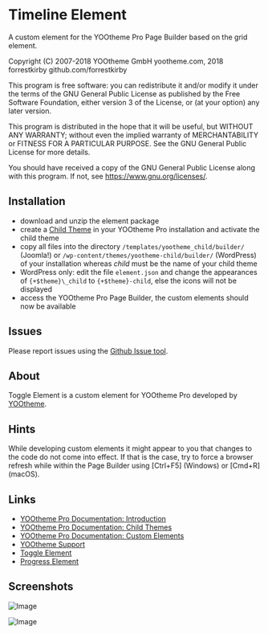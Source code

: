 # Timeline Element

A custom element for the YOOtheme Pro Page Builder based on the grid element.

Copyright (C) 2007-2018 YOOtheme GmbH yootheme.com, 2018 forrestkirby github.com/forrestkirby

This program is free software: you can redistribute it and/or modify
it under the terms of the GNU General Public License as published by
the Free Software Foundation, either version 3 of the License, or
(at your option) any later version.

This program is distributed in the hope that it will be useful,
but WITHOUT ANY WARRANTY; without even the implied warranty of
MERCHANTABILITY or FITNESS FOR A PARTICULAR PURPOSE. See the
GNU General Public License for more details.

You should have received a copy of the GNU General Public License
along with this program. If not, see <https://www.gnu.org/licenses/>.

## Installation

- download and unzip the element package
- create a [Child Theme](https://yootheme.com/support/yootheme-pro/joomla/child-themes) in your YOOtheme Pro installation and activate the child theme
- copy all files into the directory `/templates/yootheme_child/builder/` (Joomla!) or `/wp-content/themes/yootheme-child/builder/` (WordPress) of your installation whereas *child* must be the name of your child theme
- WordPress only: edit the file `element.json` and change the appearances of `{+$theme}\_child` to `{+$theme}-child`, else the icons will not be displayed
- access the YOOtheme Pro Page Builder, the custom elements should now be available

## Issues

Please report issues using the [Github Issue tool](../../issues).

## About

Toggle Element is a custom element for YOOtheme Pro developed by [YOOtheme](https://yootheme.com).

## Hints

While developing custom elements it might appear to you that changes to the code do not come into effect. If that is the case, try to force a browser refresh while within the Page Builder using \[Ctrl+F5\] (Windows) or \[Cmd+R\] (macOS).

## Links

- [YOOtheme Pro Documentation: Introduction](https://yootheme.com/support/yootheme-pro/joomla/introduction)
- [YOOtheme Pro Documentation: Child Themes](https://yootheme.com/support/yootheme-pro/joomla/child-themes)
- [YOOtheme Pro Documentation: Custom Elements](https://yootheme.com/support/yootheme-pro/joomla/custom-elements)
- [YOOtheme Support](https://yootheme.com/support)
- [Toggle Element](https://github.com/forrestkirby/toggle-element)
- [Progress Element](https://github.com/forrestkirby/progress-element)

## Screenshots

![Image](https://pionte.ch/yootheme/max/images/tutorial-timeline-1.jpg)

![Image](https://pionte.ch/yootheme/max/images/tutorial-timeline-2.jpg)
